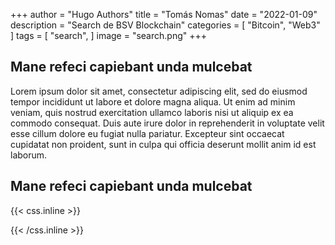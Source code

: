+++
author = "Hugo Authors"
title = "Tomás Nomas"
date = "2022-01-09"
description = "Search de BSV Blockchain"
categories = [
    "Bitcoin",
    "Web3" 
]
tags = [
    "search",
]
image = "search.png"
+++

## Mane refeci capiebant unda mulcebat

Lorem ipsum dolor sit amet, consectetur adipiscing elit, sed do eiusmod tempor incididunt ut labore et dolore magna aliqua. Ut enim ad minim veniam, quis nostrud exercitation ullamco laboris nisi ut aliquip ex ea commodo consequat. Duis aute irure dolor in reprehenderit in voluptate velit esse cillum dolore eu fugiat nulla pariatur. Excepteur sint occaecat cupidatat non proident, sunt in culpa qui officia deserunt mollit anim id est laborum.



## Mane refeci capiebant unda mulcebat



{{< css.inline >}}
<style>
.canon { background: white; width: 100%; height: auto; }
</style>
{{< /css.inline >}}
